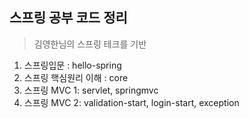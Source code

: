 ## 스프링 공부 코드 정리
> 김영한님의 스프링 테크를 기반

1. 스프링입문 : hello-spring
2. 스프링 핵심원리 이해 : core
3. 스프링 MVC 1: servlet, springmvc
4. 스프링 MVC 2: validation-start, login-start, exception

